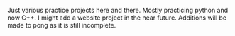 Just various practice projects here and there.
Mostly practicing python and now C++.
I might add a website project in the near future.
Additions will be made to pong as it is still incomplete.
